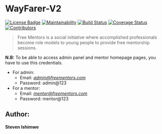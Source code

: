 # WayFarer-V2
[![License Badge](https://img.shields.io/badge/license-MIT-blue.svg?style=flat-square)](https://opensource.org/licenses/MIT)
[![Maintainability](https://api.codeclimate.com/v1/badges/109305e446e29a17dd14/maintainability)](https://codeclimate.com/github/StevenDerrick/WayFarer-V2/maintainability)
[![Build Status](https://travis-ci.org/StevenDerrick/WayFarer-V2.svg?branch=develop)](https://travis-ci.org/StevenDerrick/WayFarer-V2)
[![Coverage Status](https://coveralls.io/repos/github/StevenDerrick/WayFarer-V2/badge.svg?branch=develop)](https://coveralls.io/github/StevenDerrick/WayFarer-V2?branch=develop)
[![Contributors](https://img.shields.io/badge/contributors-1-orange.svg?style=flat-square)]()


>Free Mentors is a social initiative where accomplished professionals become role models to young people to provide free mentorship sessions.


__N.B:__ To be able to access admin panel and mentor homepage pages, you have to use this credentials.
* For admin:
    * Email: *admin@freementors.com*
    * Password: admin@123
* For a mentor:
    * Email: *mentor@freementors.com*
    * Password: mentor@123

## Author:
#### Steven Ishimwe

